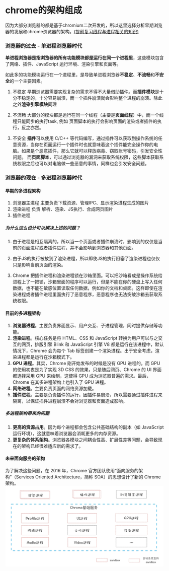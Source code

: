 # chrome的架构组成

因为大部分浏览器的都是基于chromium二次开发的，所以这里选择分析早期浏览器的发展和chrome浏览器的架构。[(提前复习线程与进程相关的知识)](/os/thread)

### 浏览器的过去 - 单进程浏览器时代

**单进程浏览器是指浏览器的所有功能模块都是运行在同一个进程里**，这些模块包含了网络、插件、JavaScript 运行环境、渲染引擎和页面等。

如此多的功能模块运行在一个进程里，是导致单进程浏览器**不稳定**、**不流畅**和**不安全**的一个主要因素。

1. 不稳定
早期浏览器需要实现复杂的需求不得不大量借助插件。而**插件模块**是十分不稳定的，十分容易崩溃，而一个插件崩溃就会影响整个进程的崩溃。除此之外**渲染引擎模块**同理

2. 不流畅
大部分的模块都是运行在同一个线程（主要是**页面线程**）中，而一个线程只能同步的执行task, 例如 页面脚本的执行会影响页面的渲染或者插件的执行，反之亦然。

3. 不安全
**插件**可以使用 C/C++ 等代码编写，通过插件可以获取到操作系统的任意资源，当你在页面运行一个插件时也就意味着这个插件能完全操作你的电脑。如果是个恶意插件，那么它就可以释放病毒、窃取账号密码，引发安全性问题。
而**页面脚本**，可以通过浏览器的漏洞来获取系统权限，这些脚本获取系统权限之后也可以对电脑做一些恶意的事情，同样也会引发安全问题。

### 浏览器的现在 - 多进程浏览器时代

#### 早期的多进程架构

1. 浏览器主进程
    主要负责下载资源、管理IPC、显示渲染进程生成的图片
2. 渲染进程
    负责 解析、渲染、JS执行、合成网页图片
3. 插件进程

##### 为什么这么设计可以解决上述的问题？

1. 由于进程是相互隔离的，所以当一个页面或者插件崩溃时，影响到的仅仅是当前的页面进程或者插件进程，并不会影响到浏览器和其他页面。

2. 由于JS的执行被放到了渲染进程，所以即使JS的执行阻塞了渲染进程也仅仅只是影响当前页面的渲染。

3. Chrome 把插件进程和渲染进程锁在沙箱里面。可以把沙箱看成是操作系统给进程上了一把锁，沙箱里面的程序可以运行，但是不能在你的硬盘上写入任何数据，也不能在敏感位置读取任何数据，例如你的文档和桌面。这样即使在渲染进程或者插件进程里面执行了恶意程序，恶意程序也无法突破沙箱去获取系统权限。

#### 目前的多进程架构

1. **浏览器进程**。主要负责界面显示、用户交互、子进程管理，同时提供存储等功能。
2. **渲染进程**。核心任务是将 HTML、CSS 和 JavaScript 转换为用户可以与之交互的网页，排版引擎 Blink 和 JavaScript 引擎 V8 都是运行在该进程中，默认情况下，Chrome 会为每个 Tab 标签创建一个渲染进程。出于安全考虑，渲染进程都是运行在沙箱模式下。
3. **GPU 进程**。其实，Chrome 刚开始发布的时候是没有 GPU 进程的。而 GPU 的使用初衷是为了实现 3D CSS 的效果，只是随后网页、Chrome 的 UI 界面都选择采用 GPU 来绘制，这使得 GPU 成为浏览器普遍的需求。最后，Chrome 在其多进程架构上也引入了 GPU 进程。
4. **网络进程**。主要负责页面的网络资源加载。
5. **插件进程**。主要是负责插件的运行，因插件易崩溃，所以需要通过插件进程来隔离，以保证插件进程崩溃不会对浏览器和页面造成影响。

##### 多进程架构带来的问题

1. **更高的资源占用**。因为每个进程都会包含公共基础结构的副本（如 JavaScript 运行环境），这就意味着浏览器会消耗更多的内存资源。
2. **更复杂的体系架构**。浏览器各模块之间耦合性高、扩展性差等问题，会导致现在的架构已经很难适应新的需求了。

#### 未来面向服务的架构
为了解决这些问题，在 2016 年，Chrome 官方团队使用“面向服务的架构”（Services Oriented Architecture，简称 SOA）的思想设计了新的 Chrome 架构。
![面向服务的架构 SOA](./images/SOA.webp)












